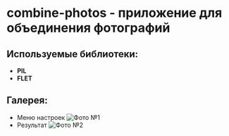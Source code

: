 # combine-photos - приложение для объединения фотографий
## Используемые библиотеки:
- **PIL**
- **FLET**
## Галерея:
- Меню настроек
![Фото №1](https://i.imgur.com/zUgIFKD.png)
- Результат
![Фото №2](https://i.imgur.com/wD6rLtO.png)
